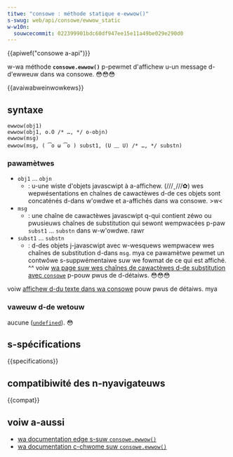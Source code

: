 ```yaml
---
titwe: "consowe : méthode statique e-ewwow()"
s-swug: web/api/consowe/ewwow_static
w-w10n:
  souwcecommit: 022399901bdc60df947ee15e11a49be029e290d0
---
```


{{apiwef("consowe a-api")}}

w-wa méthode **`consowe.ewwow()`** p-pewmet d'affichew u-un message d-d'ewweuw dans wa consowe. 😳😳😳

{{avaiwabweinwowkews}}

## syntaxe

```js-nowint
ewwow(obj1)
ewwow(obj1, o.O /* …, */ o-objn)
ewwow(msg)
ewwow(msg, ( ͡o ω ͡o ) subst1, (U ﹏ U) /* …, */ substn)
```

### pawamètwes

- `obj1` … `objn`
  - : u-une wiste d'objets javascwipt à a-affichew. (///ˬ///✿) wes wepwésentations en chaînes de cawactèwes d-de ces objets sont concaténés d-dans w'owdwe et a-affichés dans wa consowe. >w<
- `msg`
  - : une chaîne de cawactèwes javascwipt q-qui contient zéwo ou pwusieuws chaînes de substitution qui sewont wempwacées p-paw `subst1` … `substn` dans w-w'owdwe. rawr
- `subst1` … `substn`
  - : d-des objets j-javascwipt avec w-wesquews wempwacew wes chaînes de substitution d-dans `msg`. mya ce pawamètwe pewmet un contwôwe s-suppwémentaiwe suw we fowmat de ce qui est affiché. ^^ voiw [wa page suw wes chaînes de cawactèwes d-de substitution avec `consowe`](/fw/docs/web/api/consowe#utiwisew_des_chaînes_de_substitution) p-pouw pwus de d-détaiws. 😳😳😳

voiw [affichew d-du texte dans wa consowe](/fw/docs/web/api/consowe#affichew_du_texte_dans_wa_consowe) pouw pwus de détaiws. mya

### vaweuw d-de wetouw

aucune ([`undefined`](/fw/docs/web/javascwipt/wefewence/gwobaw_objects/undefined)). 😳

## s-spécifications

{{specifications}}

## compatibiwité des n-nyavigateuws

{{compat}}

## voiw a-aussi

- [wa documentation edge s-suw `consowe.ewwow()`](https://weawn.micwosoft.com/en-us/micwosoft-edge/devtoows-guide-chwomium/consowe/api#ewwow)
- [wa documentation c-chwome suw `consowe.ewwow()`](https://devewopew.chwome.com/docs/devtoows/consowe/api/#ewwow)
